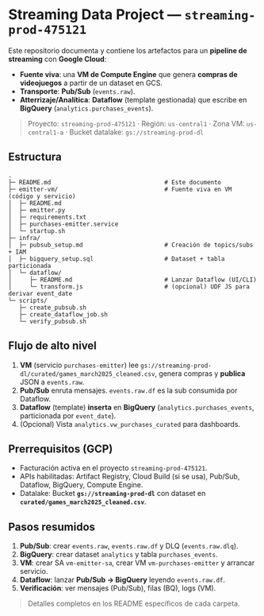 # Streaming Data Project — `streaming-prod-475121`

Este repositorio documenta y contiene los artefactos para un **pipeline de streaming** con **Google Cloud**:

- **Fuente viva**: una **VM de Compute Engine** que genera **compras de videojuegos** a partir de un dataset en GCS.
- **Transporte**: **Pub/Sub** (`events.raw`).
- **Atterrizaje/Analítica**: **Dataflow** (template gestionada) que escribe en **BigQuery** (`analytics.purchases_events`).

> Proyecto: `streaming-prod-475121` · Región: `us-central1` · Zona VM: `us-central1-a` · Bucket datalake: `gs://streaming-prod-dl`

## Estructura

```
.
├─ README.md                                # Este documento
├─ emitter-vm/                              # Fuente viva en VM (código y servicio)
│  ├─ README.md
│  ├─ emitter.py
│  ├─ requirements.txt
│  ├─ purchases-emitter.service
│  └─ startup.sh
├─ infra/
│  ├─ pubsub_setup.md                       # Creación de topics/subs + IAM
│  ├─ bigquery_setup.sql                    # Dataset + tabla particionada
│  └─ dataflow/
│     ├─ README.md                          # Lanzar Dataflow (UI/CLI)
│     └─ transform.js                       # (opcional) UDF JS para derivar event_date
└─ scripts/
   ├─ create_pubsub.sh
   ├─ create_dataflow_job.sh
   └─ verify_pubsub.sh
```

## Flujo de alto nivel

1. **VM** (servicio `purchases-emitter`) lee `gs://streaming-prod-dl/curated/games_march2025_cleaned.csv`, genera compras y **publica** JSON a `events.raw`.
2. **Pub/Sub** enruta mensajes. `events.raw.df` es la sub consumida por Dataflow.
3. **Dataflow** (template) **inserta** en **BigQuery** (`analytics.purchases_events`, particionada por `event_date`).
4. (Opcional) Vista `analytics.vw_purchases_curated` para dashboards.

## Prerrequisitos (GCP)

- Facturación activa en el proyecto `streaming-prod-475121`.
- APIs habilitadas: Artifact Registry, Cloud Build (si se usa), Pub/Sub, Dataflow, BigQuery, Compute Engine.
- Datalake: Bucket **`gs://streaming-prod-dl`** con dataset en **`curated/games_march2025_cleaned.csv`**.

## Pasos resumidos

1) **Pub/Sub**: crear `events.raw`, `events.raw.df` y DLQ (`events.raw.dlq`).  
2) **BigQuery**: crear dataset `analytics` y tabla `purchases_events`.  
3) **VM**: crear SA `vm-emitter-sa`, crear VM `vm-purchases-emitter` y arrancar servicio.  
4) **Dataflow**: lanzar **Pub/Sub → BigQuery** leyendo `events.raw.df`.  
5) **Verificación**: ver mensajes (Pub/Sub), filas (BQ), logs (VM).

> Detalles completos en los README específicos de cada carpeta.
